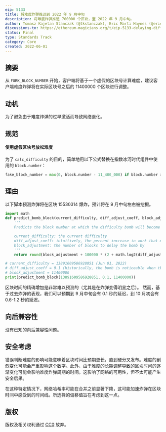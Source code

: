 ```yaml
---
eip: 5133
title: 将难度炸弹推迟到 2022 年 9 月中旬
description: 将难度炸弹推迟 700000 个区块，至 2022 年 9 月中旬。
author: Tomasz Kajetan Stanczak (@tkstanczak), Eric Marti Haynes (@ericmartihaynes), Josh Klopfenstein (@joshklop), Abhimanyu Nag (@AbhiMan1601)
discussions-to: https://ethereum-magicians.org/t/eip-5133-delaying-difficulty-bomb-to-mid-september-2022/9622
status: Final
type: Standards Track
category: Core
created: 2022-06-01
---
```


## 摘要
从 `FORK_BLOCK_NUMBER` 开始，客户端将基于一个虚假的区块号计算难度，建议客户端难度炸弹将在实际区块号之后的 11400000 个区块进行调整。

## 动机
为了避免由于难度炸弹的过早激活而导致网络退化。

## 规范
#### 使用虚假区块号放松难度
为了 `calc_difficulty` 的目的，简单地用以下公式替换在指数冰河时代组件中使用的 `block.number`：
```py
fake_block_number = max(0, block.number - 11_400_000) if block.number >= FORK_BLOCK_NUMBER else block.number
```
## 理由

以下脚本预测炸弹将在区块 15530314 爆炸，预计将在 9 月中旬左右被挖掘。

```python
import math
def predict_bomb_block(current_difficulty, diff_adjust_coeff, block_adjustment):
    '''
    Predicts the block number at which the difficulty bomb will become noticeable.

    current_difficulty: the current difficulty
    diff_adjust_coeff: intuitively, the percent increase in work that miners have to exert to find a PoW
    block_adjustment: the number of blocks to delay the bomb by
    '''
    return round(block_adjustment + 100000 * (2 + math.log2(diff_adjust_coeff * current_difficulty // 2048)))

# current_difficulty = 13891609586928851 (Jun 01, 2022)
# diff_adjust_coeff = 0.1 (historically, the bomb is noticeable when the coefficient is >= 0.1)
# block_adjustment = 11400000
print(predict_bomb_block(13891609586928851, 0.1, 11400000))
```

区块时间的精确增加是非常难以预测的（尤其是在炸弹变得明显之后）。
然而，基于过去炸弹的表现，我们可以预期到 9 月中旬会有 0.1 秒的延迟，到 10 月初会有 0.6-1.2 秒的延迟。

## 向后兼容性
没有已知的向后兼容性问题。

## 安全考虑
错误判断难度的影响可能意味着区块时间比预期更长，直到硬分叉发布。难度的剧烈变化可能会严重影响这个数字。此外，由于难度的长期调整导致的区块时间的逐渐变化可能会影响难度炸弹周期的时间。这影响了网络的可用性，但不太可能产生安全后果。

在这种特定情况下，网络哈希率可能在合并之前显著下降，这可能加速炸弹在区块时间中感受到的时间线。所选择的偏移值旨在考虑到这一点。

## 版权
版权及相关权利通过 [CC0](../LICENSE.md) 放弃。